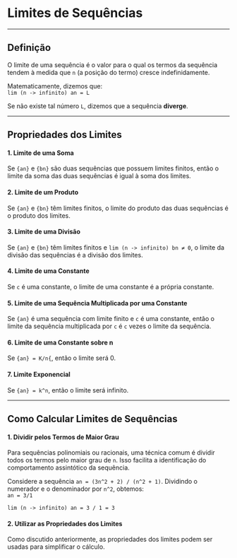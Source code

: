 # Limites de Sequências

---
## Definição

O limite de uma sequência é o valor para o qual os termos da sequência tendem à medida que `n` (a posição do termo) cresce indefinidamente.

Matematicamente, dizemos que:<br>
`lim (n -> infinito) an = L`

Se não existe tal número `L`, dizemos que a sequência **diverge**.


---
## Propriedades dos Limites

#### 1. Limite de uma Soma

Se `{an}` e `{bn}` são duas sequências que possuem limites finitos, então o limite da soma das duas sequências é igual à soma dos limites.

#### 2. Limite de um Produto

Se `{an}` e `{bn}` têm limites finitos, o limite do produto das duas sequências é o produto dos limites.

#### 3. Limite de uma Divisão

Se `{an}` e `{bn}` têm limites finitos e `lim (n -> infinito) bn ≠ 0`, o limite da divisão das sequências é a divisão dos limites.

#### 4. Limite de uma Constante

Se `c` é uma constante, o limite de uma constante é a própria constante.

#### 5. Limite de uma Sequência Multiplicada por uma Constante

Se `{an}` é uma sequência com limite finito e `c` é uma constante, então o limite da sequência multiplicada por `c` é `c` vezes o limite da sequência.

#### 6. Limite de uma Constante sobre n

Se `{an} = K/n{`, então o limite será 0.

#### 7. Limite Exponencial

Se `{an} = k^n`, então o limite será infinito.


---
## Como Calcular Limites de Sequências

#### 1. Dividir pelos Termos de Maior Grau

Para sequências polinomiais ou racionais, uma técnica comum é dividir todos os termos pelo maior grau de `n`. Isso facilita a identificação do comportamento assintótico da sequência.

Considere a sequência `an = (3n^2 + 2) / (n^2 + 1)`. Dividindo o numerador e o denominador por `n^2`, obtemos:<br>
`an = 3/1`

`lim (n -> infinito) an = 3 / 1 = 3`

#### 2. Utilizar as Propriedades dos Limites

Como discutido anteriormente, as propriedades dos limites podem ser usadas para simplificar o cálculo.
